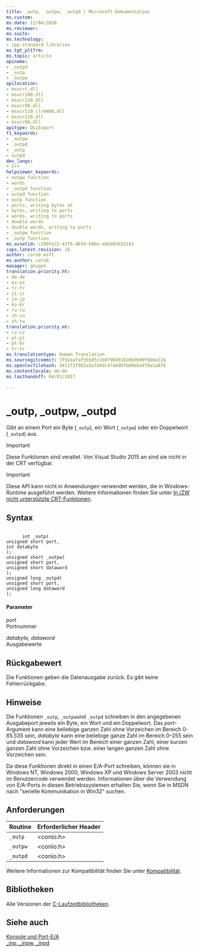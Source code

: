 ```yaml
---
title: _outp, _outpw, _outpd | Microsoft-Dokumentation
ms.custom: 
ms.date: 11/04/2016
ms.reviewer: 
ms.suite: 
ms.technology:
- cpp-standard-libraries
ms.tgt_pltfrm: 
ms.topic: article
apiname:
- _outpd
- _outp
- _outpw
apilocation:
- msvcrt.dll
- msvcr100.dll
- msvcr120.dll
- msvcr90.dll
- msvcr110_clr0400.dll
- msvcr110.dll
- msvcr80.dll
apitype: DLLExport
f1_keywords:
- _outpw
- _outpd
- _outp
- outpd
dev_langs:
- C++
helpviewer_keywords:
- outpw function
- words
- _outpd function
- outpd function
- outp function
- ports, writing bytes at
- bytes, writing to ports
- words, writing to ports
- double words
- double words, writing to ports
- _outpw function
- _outp function
ms.assetid: c200fe22-41f6-46fd-b0be-ebb805b35181
caps.latest.revision: 16
author: corob-msft
ms.author: corob
manager: ghogen
translation.priority.ht:
- de-de
- es-es
- fr-fr
- it-it
- ja-jp
- ko-kr
- ru-ru
- zh-cn
- zh-tw
translation.priority.mt:
- cs-cz
- pl-pl
- pt-br
- tr-tr
ms.translationtype: Human Translation
ms.sourcegitcommit: 3f91eafaf3b5d5c1b8f96b010206d699f666e224
ms.openlocfilehash: 3411f2f902a3a7d4dc47a0d9fb00b5e970a1a876
ms.contentlocale: de-de
ms.lasthandoff: 04/01/2017

---
```

# <a name="outp-outpw-outpd"></a>_outp, _outpw, _outpd
Gibt an einem Port ein Byte (`_outp`), ein Wort (`_outpw`) oder ein Doppelwort (`_outpd`) aus.  
  
> [!IMPORTANT]
>  Diese Funktionen sind veraltet. Von Visual Studio 2015 an sind sie nicht in der CRT verfügbar.  
  
> [!IMPORTANT]
>  Diese API kann nicht in Anwendungen verwendet werden, die in Windows-Runtime ausgeführt werden. Weitere Informationen finden Sie unter [In /ZW nicht unterstützte CRT-Funktionen](http://msdn.microsoft.com/library/windows/apps/jj606124.aspx).  
  
## <a name="syntax"></a>Syntax  
  
```  
  
      int _outp(  
unsigned short port,  
int databyte   
);  
unsigned short _outpw(  
unsigned short port,  
unsigned short dataword   
);  
unsigned long _outpd(  
unsigned short port,  
unsigned long dataword   
);  
```  
  
#### <a name="parameters"></a>Parameter  
 *port*  
 Portnummer  
  
 *databyte, dataword*  
 Ausgabewerte  
  
## <a name="return-value"></a>Rückgabewert  
 Die Funktionen geben die Datenausgabe zurück. Es gibt keine Fehlerrückgabe.  
  
## <a name="remarks"></a>Hinweise  
 Die Funktionen `_outp`, `_outpw`und `_outpd` schreiben in den angegebenen Ausgabeport jeweils ein Byte, ein Wort und ein Doppelwort. Das *port*-Argument kann eine beliebige ganzen Zahl ohne Vorzeichen im Bereich 0-65.535 sein, *databyte* kann eine beliebige ganze Zahl im Bereich 0–255 sein und *dataword* kann jeder Wert im Bereich einer ganzen Zahl, einer kurzen ganzen Zahl ohne Vorzeichen bzw. einer langen ganzen Zahl ohne Vorzeichen sein.  
  
 Da diese Funktionen direkt in einen E/A-Port schreiben, können sie in Windows NT, Windows 2000, Windows XP und Windows Server 2003 nicht im Benutzercode verwendet werden. Informationen über die Verwendung von E/A-Ports in diesen Betriebssystemen erhalten Sie, wenn Sie in MSDN nach "serielle Kommunikation in Win32" suchen.  
  
## <a name="requirements"></a>Anforderungen  
  
|Routine|Erforderlicher Header|  
|-------------|---------------------|  
|`_outp`|\<conio.h>|  
|`_outpw`|\<conio.h>|  
|`_outpd`|\<conio.h>|  
  
 Weitere Informationen zur Kompatibilität finden Sie unter [Kompatibilität](../c-runtime-library/compatibility.md).  
  
## <a name="libraries"></a>Bibliotheken  
 Alle Versionen der [C-Laufzeitbibliotheken](../c-runtime-library/crt-library-features.md).  
  
## <a name="see-also"></a>Siehe auch  
 [Konsole und Port-E/A](../c-runtime-library/console-and-port-i-o.md)   
 [_inp, _inpw, _inpd](../c-runtime-library/inp-inpw-inpd.md)
